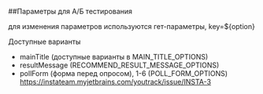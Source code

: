 ##Параметры для А/Б тестирования

для изменения параметров используются гет-параметры, key=${option}

Доступные варианты
- mainTitle (доступные варианты в MAIN_TITLE_OPTIONS)
- resultMessage (RECOMMEND_RESULT_MESSAGE_OPTIONS)
- pollForm (форма перед опросом), 1-6 (POLL_FORM_OPTIONS)
https://instateam.myjetbrains.com/youtrack/issue/INSTA-3
